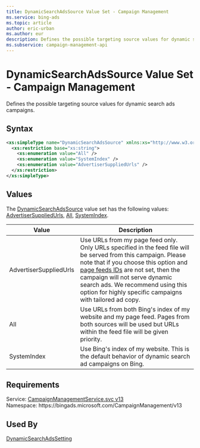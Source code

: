 ```yaml
---
title: DynamicSearchAdsSource Value Set - Campaign Management
ms.service: bing-ads
ms.topic: article
author: eric-urban
ms.author: eur
description: Defines the possible targeting source values for dynamic search ads campaigns.
ms.subservice: campaign-management-api
---
```

# DynamicSearchAdsSource Value Set - Campaign Management
Defines the possible targeting source values for dynamic search ads campaigns.

## Syntax
```xml
<xs:simpleType name="DynamicSearchAdsSource" xmlns:xs="http://www.w3.org/2001/XMLSchema">
  <xs:restriction base="xs:string">
    <xs:enumeration value="All" />
    <xs:enumeration value="SystemIndex" />
    <xs:enumeration value="AdvertiserSuppliedUrls" />
  </xs:restriction>
</xs:simpleType>
```

## <a name="values"></a>Values

The [DynamicSearchAdsSource](dynamicsearchadssource.md) value set has the following values: [AdvertiserSuppliedUrls](#advertisersuppliedurls), [All](#all), [SystemIndex](#systemindex).

|Value|Description|
|-----------|---------------|
|<a name="advertisersuppliedurls"></a>AdvertiserSuppliedUrls|Use URLs from my page feed only. Only URLs specified in the feed file will be served from this campaign. Please note that if you choose this option and [page feeds IDs](dynamicsearchadssetting.md#pagefeedids) are not set, then the campaign will not serve dynamic search ads. We recommend using this option for highly specific campaigns with tailored ad copy.|
|<a name="all"></a>All|Use URLs from both Bing's index of my website and my page feed. Pages from both sources will be used but URLs within the feed file will be given priority.|
|<a name="systemindex"></a>SystemIndex|Use Bing's index of my website. This is the default behavior of dynamic search ad campaigns on Bing.|

## Requirements
Service: [CampaignManagementService.svc v13](https://campaign.api.bingads.microsoft.com/Api/Advertiser/CampaignManagement/v13/CampaignManagementService.svc)  
Namespace: https\://bingads.microsoft.com/CampaignManagement/v13  

## Used By
[DynamicSearchAdsSetting](dynamicsearchadssetting.md)  

